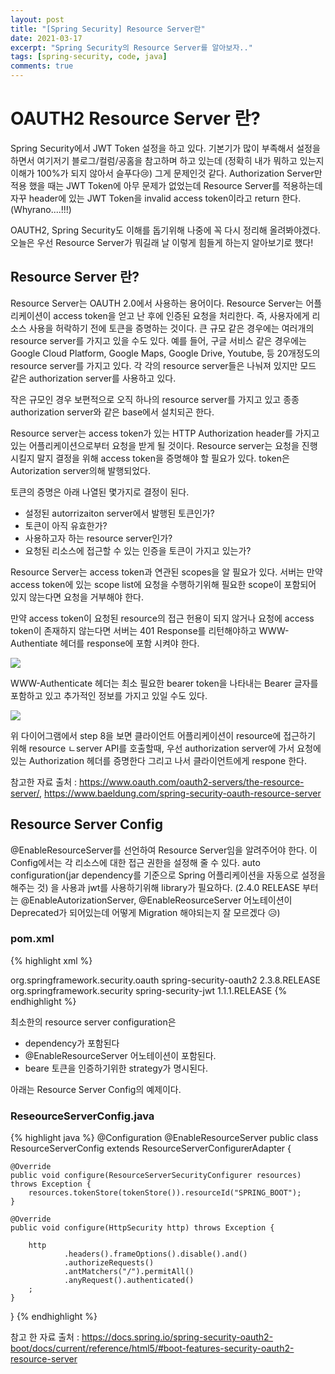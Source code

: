 ```yaml
---
layout: post
title: "[Spring Security] Resource Server란"
date: 2021-03-17
excerpt: "Spring Security의 Resource Server를 알아보자.."
tags: [spring-security, code, java]
comments: true
---
```


# OAUTH2 Resource Server 란?

Spring Security에서 JWT Token 설정을 하고 있다. 기본기가 많이 부족해서 설정을 하면서 여기저기 블로그/컬럼/공홈을 참고하며 하고 있는데 (정확히 내가 뭐하고 있는지 이해가 100%가 되지 않아서 슬푸다😢) 그게 문제인것 같다. Authorization Server만 적용 했을 때는 JWT Token에 아무 문제가 없었는데 Resource Server를 적용하는데 자꾸 header에 있는 JWT Token을 invalid access token이라고 return 한다. (Whyrano....!!!) 

OAUTH2, Spring Security도 이해를 돕기위해 나중에 꼭 다시 정리해 올려봐야겠다. 
오늘은 우선 Resource Server가 뭐길래 날 이렇게 힘들게 하는지 알아보기로 했다! 

## Resource Server 란?

Resource Server는 OAUTH 2.0에서 사용하는 용어이다. Resource Server는 어플리케이션이 access token을 얻고 난 후에 인증된 요청을 처리한다. 즉, 사용자에게 리소스 사용을 허락하기 전에 토큰을 증명하는 것이다. 큰 규모 같은 경우에는 여러개의 resource server를 가지고 있을 수도 있다. 예를 들어, 구글 서비스 같은 경우에는 Google Cloud Platform, Google Maps, Google Drive, Youtube, 등 20개정도의 resource server를 가지고 있다. 각 각의 resource server들은 나눠져 있지만 모드 같은 authorization server를 사용하고 있다.

작은 규모인 경우 보편적으로 오직 하나의 resource server를 가지고 있고 종종 authorization server와 같은 base에서 설치되곤 한다. 

Resource server는 access token가 있는 HTTP Authorization header를 가지고 있는 어플리케이션으로부터 요청을 받게 될 것이다. Resource server는 요청을 진행 시킬지 말지 결정을 위해 access  token을 증명해야 할 필요가 있다. token은 Autorization server의해 발행되었다.  

토큰의 증명은 아래 나열된 몇가지로 결정이 된다. 

- 설정된 autorrizaiton server에서 발행된 토큰인가?
- 토큰이 아직 유효한가?
- 사용하고자 하는 resource server인가?
- 요청된 리소스에 접근할 수 있는 인증을 토큰이 가지고 있는가?

Resource Server는 access token과 연관된 scopes을 알 필요가 있다. 서버는 만약 access token에 있는 scope list에 요청을 수행하기위해 필요한 scope이 포함되어 있지 않는다면 요청을 거부해야 한다. 

만약 access token이 요청된 resource의 접근 헌용이 되지 않거나 요청에 access token이 존재하지 않는다면 서버는 401 Response를 리턴해야하고 WWW-Authentiate 헤더를 response에 포함 시켜야 한다. 

<img src="https://eunmik.github.io/bonita/assets/img/210317-headers-401.png">

WWW-Authenticate 헤더는 최소 필요한 bearer token을 나타내는 Bearer 글자를 포함하고 있고 추가적인 정보를 가지고 있일 수도 있다. 

<img src="https://eunmik.github.io/bonita/assets/img/210317-diagram.png">

위 다이어그램에서 step 8을 보면 클라이언트 어플리케이션이 resource에 접근하기 위해 resource ㄴserver API를 호출할때, 우선 authorization server에 가서 요청에 있는 Authorization 헤더를 증명한다 그리고 나서 클라이언트에게 respone 한다. 

참고한 자료 출처 : <https://www.oauth.com/oauth2-servers/the-resource-server/>, <https://www.baeldung.com/spring-security-oauth-resource-server>

## Resource Server Config

@EnableResourceServer를 선언하여 Resource Server임을 알려주어야 한다. 
이 Config에서는 각 리소스에 대한 접근 권한을 설정해 줄 수 있다. 
auto configuration(jar dependency를 기준으로 Spring 어플리케이션을 자동으로 설정을 해주는 것) 을 사용과 jwt를 사용하기위해 library가 필요하다. 
(2.4.0 RELEASE 부터는 @EnableAutorizationServer, @EnableReosurceServer 어노테이션이 Deprecated가 되어있는데 어떻게 Migration 해야되는지 잘 모르겠다 😥) 

### pom.xml
{% highlight xml %}

<dependency>
			<groupId>org.springframework.security.oauth</groupId>
			<artifactId>spring-security-oauth2</artifactId>
			<version>2.3.8.RELEASE</version>
</dependency>
<dependency>
			<groupId>org.springframework.security</groupId>
			<artifactId>spring-security-jwt</artifactId>
			<version>1.1.1.RELEASE</version>
</dependency>
{% endhighlight %}

최소한의 resource server configuration은 

- dependency가 포함된다
- @EnableResourceServer 어노테이션이 포함된다.
- beare 토큰을 인증하기위한 strategy가 명시된다.

아래는 Resource Server Config의 예제이다.

### ReseourceServerConfig.java
{% highlight java %}
@Configuration
@EnableResourceServer
public class ResourceServerConfig extends ResourceServerConfigurerAdapter {

    @Override
    public void configure(ResourceServerSecurityConfigurer resources) throws Exception {
        resources.tokenStore(tokenStore()).resourceId("SPRING_BOOT");
    }

    @Override
    public void configure(HttpSecurity http) throws Exception {

        http
                .headers().frameOptions().disable().and()
                .authorizeRequests()
                .antMatchers("/").permitAll()
                .anyRequest().authenticated()
        ;
    }
}
{% endhighlight %}

참고 한 자료 출처 : <https://docs.spring.io/spring-security-oauth2-boot/docs/current/reference/html5/#boot-features-security-oauth2-resource-server>
